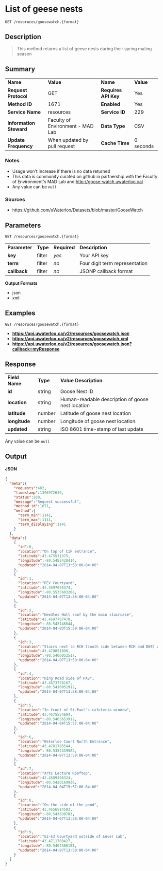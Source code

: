 # List of geese nests

```
GET /resoruces/goosewatch.{format}
```

## Description

> This method returns a list of geese nests during their spring mating season

## Summary

<table>
  <tr>
    <td><b>Name</b></td>
    <td><b>Value</b></td>
    <td><b><b>Name</b></b></td>
    <td><b>Value</b></td>
  </tr>
  <tr>
    <td><b>Request Protocol</b></td>
    <td>GET</td>
    <td><b>Requires API Key</b></td>
    <td>Yes</td>
  </tr>
  <tr>
    <td><b>Method ID</b></td>
    <td>1671</td>
    <td><b>Enabled</b></td>
    <td>Yes</td>
  </tr>
  <tr>
    <td><b>Service Name</b></td>
    <td>resources</td>
    <td><b>Service ID</b></td>
    <td>229</td>
  </tr>
  <tr>
    <td><b>Information Steward</b></td>
    <td>Faculty of Environment - MAD Lab</td>
    <td><b>Data Type</b></td>
    <td>CSV</td>
  </tr>
  <tr>
    <td><b>Update Frequency</b></td>
    <td>When updated by pull request</td>
    <td><b>Cache Time</b></td>
    <td>0 seconds</td>
  </tr>
</table>


### Notes

- Usage won't increase if there is no data returned
- This data is community curated on github in partnership with the Faculty of Environment's MAD Lab and http://goose-watch.uwaterloo.ca/
- Any value can be `null`


### Sources

- https://github.com/uWaterloo/Datasets/blob/master/GooseWatch


## Parameters

```
GET /resources/goosewatch.{format}
```

<table>
  <tr>
    <td><b>Parameter</b></td>
    <td><b>Type</b></td>
    <td><b><b>Required</b></b></td>
    <td><b>Description</b></td>
  </tr>
  <tr>
    <td><b>key</b></td>
    <td>filter</td>
    <td><i>yes</i></td>
    <td>Your API key</td>
  </tr>
  <tr>
    <td><b>term</b></td>
    <td>filter</td>
    <td><i>no</i></td>
    <td>Four digit term representation</td>
  </tr>
  <tr>
    <td><b>callback</b></td>
    <td>filter</td>
    <td><i>no</i></td>
    <td>JSONP callback format</td>
  </tr>
</table>

**Output Formats**

- json
- xml


## Examples

```
GET /resoruces/goosewatch.{format}
```

- **https://api.uwaterloo.ca/v2/resources/goosewatch.json**
- **https://api.uwaterloo.ca/v2/resources/goosewatch.xml**
- **https://api.uwaterloo.ca/v2/resources/goosewatch.json?callback=myResponse**


## Response

<table>
  <tr>
    <td><b>Field Name</b></td>
    <td><b>Type</b></td>
    <td><b>Value Description</b></td>
  </tr>
  <tr>
    <td><b>id</b></td>
    <td>string</td>
    <td>Goose Nest ID</td>
  </tr>
  <tr>
    <td><b>location</b></td>
    <td>string</td>
    <td>Human-readable description of goose nest location</td>
  </tr>
  <tr>
    <td><b>latitude</b></td>
    <td>number</td>
    <td>Latitude of goose nest location</td>
  </tr>
  <tr>
    <td><b>longitude</b></td>
    <td>number</td>
    <td>Longitude of goose nest location</td>
  </tr>
  <tr>
    <td><b>updated</b></td>
    <td>string</td>
    <td>ISO 8601 time-stamp of last update</td>
  </tr>
</table>


Any value can be `null`

## Output

#### JSON

```json
{
  "meta":{
    "requests":482,
    "timestamp":1396972619,
    "status":200,
    "message":"Request successful",
    "method_id":1671,
    "method":{
      "term_min":1141,
      "term_max":1141,
      "term_displaying":1141
    }
  },
  "data":[
    {
      "id":0,
      "location":"On top of CIF entrance",
      "latitude":43.475531375,
      "longitude":-80.5482428414,
      "updated":"2014-04-07T13:58:00-04:00"
    },
    {
      "id":1,
      "location":"REV Courtyard",
      "latitude":43.4697055374,
      "longitude":-80.5535603208,
      "updated":"2014-04-07T13:58:00-04:00"
    },
    {
      "id":2,
      "location":"Needles Hall roof by the main staircase",
      "latitude":43.4697707478,
      "longitude":-80.543146644,
      "updated":"2014-04-03T15:59:00-04:00"
    },
    {
      "id":3,
      "location":"Stairs next to RCH (south side between RCH and DWE) a goose has begun creating a nest.",
      "latitude":43.470051898,
      "longitude":-80.5406052517,
      "updated":"2014-04-07T13:58:00-04:00"
    },
    {
      "id":4,
      "location":"Ring Road side of PAS",
      "latitude":43.4673778167,
      "longitude":-80.5410052912,
      "updated":"2014-04-07T13:58:00-04:00"
    },
    {
      "id":5,
      "location":"In front of St.Paul's cafeteria window",
      "latitude":43.4675554604,
      "longitude":-80.5465653912,
      "updated":"2014-04-04T15:57:00-04:00"
    },
    {
      "id":6,
      "location":"Waterloo Court North Entrance",
      "latitude":43.4701785544,
      "longitude":-80.5354339524,
      "updated":"2014-04-07T13:58:00-04:00"
    },
    {
      "id":7,
      "location":"Arts Lecture Rooftop",
      "latitude":43.4689366324,
      "longitude":-80.5420160936,
      "updated":"2014-04-04T15:57:00-04:00"
    },
    {
      "id":8,
      "location":"On the side of the pond",
      "latitude":43.4656514503,
      "longitude":-80.543630783,
      "updated":"2014-04-07T13:58:00-04:00"
    },
    {
      "id":9,
      "location":"E2-E3 Courtyard outside of Lever Lab",
      "latitude":43.4711703427,
      "longitude":-80.5402366181,
      "updated":"2014-04-07T13:58:00-04:00"
    }
  ]
}
```

